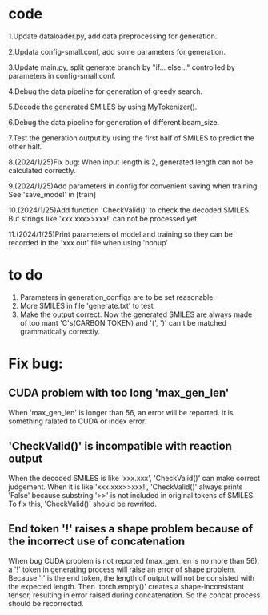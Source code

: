 # code

1.Update dataloader.py, add data preprocessing for generation.

2.Updata config-small.conf, add some parameters for generation.

3.Update main.py, split generate branch by "if... else..." controlled by parameters in config-small.conf.

4.Debug the data pipeline for generation of greedy search.

5.Decode the generated SMILES by using MyTokenizer().

6.Debug the data pipeline for generation of different beam_size.

7.Test the generation output by using the first half of SMILES to predict the other half.

8.(2024/1/25)Fix bug: When input length is 2, generated length can not be calculated correctly.

9.(2024/1/25)Add parameters in config for convenient saving when training. See 'save_model' in [train]

10.(2024/1/25)Add function 'CheckValid()' to check the decoded SMILES. But strings like 'xxx.xxx>>xxx!' can not be processed yet.

11.(2024/1/25)Print parameters of model and training so they can be recorded in the 'xxx.out' file when using 'nohup'

# to do 
1. Parameters in generation_configs are to be set reasonable.
2. More SMILES in file 'generate.txt' to test
3. Make the output correct. Now the generated SMILES are always made of too mant 'C's(CARBON TOKEN) and '(', ')' can't be matched grammatically correctly.

# Fix bug:

   ## CUDA problem with too long 'max_gen_len'
   When 'max_gen_len' is longer than 56, an error will be reported. It is something ralated to CUDA or index error.
   
   ## 'CheckValid()' is incompatible with reaction output
   When the decoded SMILES is like 'xxx.xxx', 'CheckValid()' can make correct judgement. When it is like 'xxx.xxx>>xxx!', 'CheckValid()' always prints 'False' because substring '>>' is not included in original tokens of SMILES. To fix this, 'CheckValid()' should be rewrited.

   ## End token '!' raises a shape problem because of the incorrect use of concatenation
   When bug CUDA problem is not reported (max_gen_len is no more than 56), a '!' token in generating process will raise an error of shape problem. Because '!' is the end token, the length of output will not be consisted with the expected length. Then 'torch.empty()' creates a shape-inconsistant tensor, resulting in error raised during concatenation. So the concat process should be recorrected.











